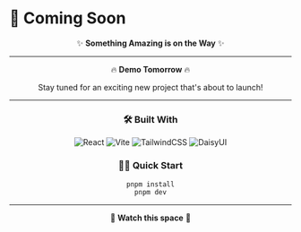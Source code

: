 # 🚀 Coming Soon

<div align="center">
  
  ✨ **Something Amazing is on the Way** ✨
  
  ---
  
  🔥 **Demo Tomorrow** 🔥
  
  Stay tuned for an exciting new project that's about to launch!
  
  ---
  
  ### 🛠️ Built With
  
  ![React](https://img.shields.io/badge/React-20232A?style=for-the-badge&logo=react&logoColor=61DAFB)
  ![Vite](https://img.shields.io/badge/Vite-646CFF?style=for-the-badge&logo=vite&logoColor=white)
  ![TailwindCSS](https://img.shields.io/badge/Tailwind_CSS-38B2AC?style=for-the-badge&logo=tailwind-css&logoColor=white)
  ![DaisyUI](https://img.shields.io/badge/DaisyUI-5A0EF8?style=for-the-badge&logo=daisyui&logoColor=white)
  
  ### 🏃‍♂️ Quick Start
  
  ```bash
  pnpm install
  pnpm dev
  ```
  
  ---
  
  🌟 **Watch this space** 🌟
  
</div>
